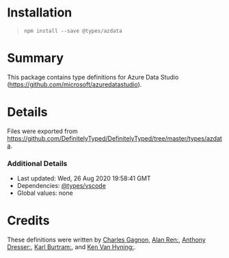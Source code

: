 # Installation
> `npm install --save @types/azdata`

# Summary
This package contains type definitions for Azure Data Studio (https://github.com/microsoft/azuredatastudio).

# Details
Files were exported from https://github.com/DefinitelyTyped/DefinitelyTyped/tree/master/types/azdata.

### Additional Details
 * Last updated: Wed, 26 Aug 2020 19:58:41 GMT
 * Dependencies: [@types/vscode](https://npmjs.com/package/@types/vscode)
 * Global values: none

# Credits
These definitions were written by [Charles Gagnon](https://github.com/Charles-Gagnon), [Alan Ren:](https://github.com/alanrenmsft), [Anthony Dresser:](https://github.com/anthonydresser), [Karl Burtram:](https://github.com/kburtram), and [Ken Van Hyning:](https://github.com/kenvanhyning).
